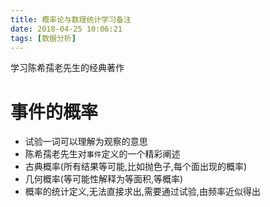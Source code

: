 ```yaml
---
title: 概率论与数理统计学习备注
date: 2018-04-25 10:06:21
tags: [数据分析]
---
```

学习陈希孺老先生的经典著作<!--more-->

# 事件的概率
- 试验一词可以理解为观察的意思
- 陈希孺老先生对`事件`定义的一个精彩阐述
- 古典概率(所有结果等可能,比如抛色子,每个面出现的概率)
- 几何概率(等可能性解释为等面积,等概率)
- 概率的统计定义,无法直接求出,需要通过试验,由频率近似得出
